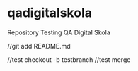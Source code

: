 # qadigitalskola

Repository Testing QA Digital Skola

//git add README.md

//test checkout -b testbranch
//test merge
